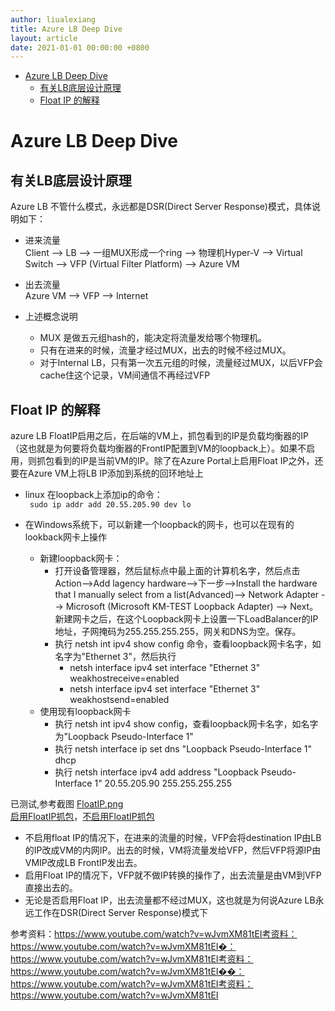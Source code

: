 ```yaml
---
author: liualexiang
title: Azure LB Deep Dive
layout: article
date: 2021-01-01 00:00:00 +0800
---
```



- [Azure LB Deep Dive](#azure-lb-deep-dive)
  - [有关LB底层设计原理](#有关lb底层设计原理)
  - [Float IP 的解释](#float-ip-的解释)
# Azure LB Deep Dive

## 有关LB底层设计原理
Azure LB 不管什么模式，永远都是DSR(Direct Server Response)模式，具体说明如下：

* 进来流量  
Client --> LB --> 一组MUX形成一个ring --> 物理机Hyper-V --> Virtual Switch --> VFP (Virtual Filter Platform) --> Azure VM 

* 出去流量  
Azure VM --> VFP --> Internet

* 上述概念说明   

  * MUX 是做五元组hash的，能决定将流量发给哪个物理机。
  * 只有在进来的时候，流量才经过MUX，出去的时候不经过MUX。 
  * 对于Internal LB，只有第一次五元组的时候，流量经过MUX，以后VFP会cache住这个记录，VM间通信不再经过VFP

## Float IP 的解释

azure LB FloatIP启用之后，在后端的VM上，抓包看到的IP是负载均衡器的IP（这也就是为何要将负载均衡器的FrontIP配置到VM的loopback上）。如果不启用，则抓包看到的IP是当前VM的IP。除了在Azure Portal上启用Float IP之外，还要在Azure VM上将LB IP添加到系统的回环地址上  

* linux 在loopback上添加ip的命令：  
``` sudo ip addr add 20.55.205.90 dev lo```

* 在Windows系统下，可以新建一个loopback的网卡，也可以在现有的lookback网卡上操作
  * 新建loopback网卡：
    * 打开设备管理器，然后鼠标点中最上面的计算机名字，然后点击Action-->Add lagency hardware-->下一步-->Install the hardware that I manually select from a list(Advanced)--> Network Adapter --> Microsoft (Microsoft KM-TEST Loopback Adapter) --> Next。 新建网卡之后，在这个Loopback网卡上设置一下LoadBalancer的IP地址，子网掩码为255.255.255.255，网关和DNS为空。保存。
    * 执行 netsh int ipv4 show config 命令，查看loopback网卡名字，如名字为"Ethernet 3"，然后执行
      * netsh interface ipv4 set interface "Ethernet 3" weakhostreceive=enabled
      * netsh interface ipv4 set interface "Ethernet 3" weakhostsend=enabled
  * 使用现有loopback网卡
    * 执行 netsh int ipv4 show config，查看loopback网卡名字，如名字为"Loopback Pseudo-Interface 1"
    * 执行 netsh interface ip set dns "Loopback Pseudo-Interface 1" dhcp
    * 执行 netsh interface ipv4 add address "Loopback Pseudo-Interface 1" 20.55.205.90 255.255.255.255

已测试,参考截图 [FloatIP.png](FloatIP.png)   
[启用FloatIP抓包](floatip.pcap)，[不启用FloatIP抓包](nofloatip.pcap)

  * 不启用float IP的情况下，在进来的流量的时候，VFP会将destination IP由LB的IP改成VM的内网IP。出去的时候，VM将流量发给VFP，然后VFP将源IP由VMIP改成LB FrontIP发出去。
  * 启用Float IP的情况下，VFP就不做IP转换的操作了，出去流量是由VM到VFP直接出去的。
  * 无论是否启用Float IP，出去流量都不经过MUX，这也就是为何说Azure LB永远工作在DSR(Direct Server Response)模式下

参考资料：https://www.youtube.com/watch?v=wJvmXM81tEI考资料：https://www.youtube.com/watch?v=wJvmXM81tEI�：https://www.youtube.com/watch?v=wJvmXM81tEI考资料：https://www.youtube.com/watch?v=wJvmXM81tEI��：https://www.youtube.com/watch?v=wJvmXM81tEI考资料：https://www.youtube.com/watch?v=wJvmXM81tEI